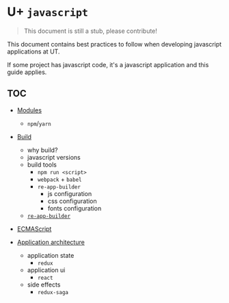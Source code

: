# U+ `javascript`

> This document is still a stub, please contribute!

This document contains best practices to follow when developing javascript applications at UT. 


If some project has javascript code, 
it's a javascript application and this guide applies.


## TOC

- [Modules](MODULES.md)
    - `npm`/`yarn`
        
- [Build](BUILD.md)
    - why build?
    - javascript versions
    - build tools
        - `npm run <script>`
        - `webpack` + `babel`
        - `re-app-builder`
            - js configuration
            - css configuration
            - fonts configuration
    - [`re-app-builder`](OUR_BUILD_TOOL.md)

- [ECMAScript](ECMAScript)

- [Application architecture](ARCHITECTURE.md)
    - application state
        - `redux`
    - application ui
        - `react`
    - side effects
        - `redux-saga`
    


